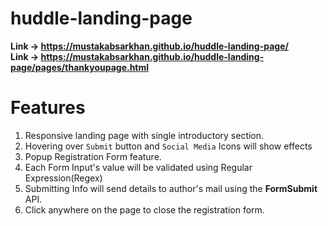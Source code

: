 # huddle-landing-page
**Link -> https://mustakabsarkhan.github.io/huddle-landing-page/</br>
Link -> https://mustakabsarkhan.github.io/huddle-landing-page/pages/thankyoupage.html**

# Features
1. Responsive landing page with single introductory section.
2. Hovering over `Submit` button and `Social Media` Icons will show effects
3. Popup Registration Form feature.
4. Each Form Input's value will be validated using Regular Expression(Regex)
5. Submitting Info will send details to author's mail using the **FormSubmit** API.
6. Click anywhere on the page to close the registration form.
